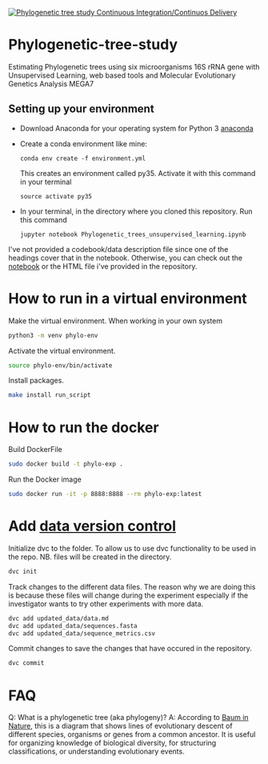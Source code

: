 [![Phylogenetic tree study Continuous Integration/Continuos Delivery](https://github.com/Shuyib/Phylogenetic-tree-study/actions/workflows/devops.yml/badge.svg)](https://github.com/Shuyib/Phylogenetic-tree-study/actions/workflows/devops.yml)
# Phylogenetic-tree-study

Estimating Phylogenetic trees using six microorganisms 16S rRNA gene with Unsupervised Learning, web based tools and Molecular Evolutionary Genetics Analysis MEGA7

Setting up your environment
---
* Download Anaconda for your operating system for Python 3 [anaconda](https://www.anaconda.com/download/)
* Create a conda environment like mine:

  `conda env create -f environment.yml`

  This creates an environment called py35. Activate it with this command in your terminal

  `source activate py35`

* In your terminal, in the directory where you cloned this repository. Run this command

  `jupyter notebook Phylogenetic_trees_unsupervised_learning.ipynb`

I've not provided a codebook/data description file since one of the headings cover that in the notebook.
Otherwise, you can check out the [notebook](https://nbviewer.jupyter.org/github/Shuyib/Phylogenetic-tree-study/blob/master/Phylogenetic_trees_unsupervised_learning.ipynb) or the HTML file 
i've provided in the repository. 

# How to run in a virtual environment   
Make the virtual environment. When working in your own system   

```bash
python3 -m venv phylo-env   
```     
Activate the virtual environment.   

```bash
source phylo-env/bin/activate   
```   

Install packages.  

```bash
make install run_script
```   

# How to run the docker   

Build DockerFile  
```bash
sudo docker build -t phylo-exp .
```   

Run the Docker image   
```bash
sudo docker run -it -p 8888:8888 --rm phylo-exp:latest
```  

# Add [data version control](https://dvc.org/doc/install)

Initialize dvc to the folder. To allow us to use dvc functionality to be used in the repo. NB. files will be created in the directory.    

```bash
dvc init
```  

Track changes to the different data files. The reason why we are doing this is because these files will change during the experiment especially if the investigator wants to try other experiments with more data.   

```bash
dvc add updated_data/data.md
dvc add updated_data/sequences.fasta
dvc add updated_data/sequence_metrics.csv
```  

Commit changes to save the changes that have occured in the repository.     

```bash
dvc commit
```

# FAQ
Q: What is a phylogenetic tree (aka phylogeny)? 
A: According to [Baum in Nature](https://www.nature.com/scitable/topicpage/reading-a-phylogenetic-tree-the-meaning-of-41956/#), this is a diagram that shows lines of evolutionary descent of different species, organisms or genes from a common ancestor. It is useful for organizing knowledge of biological diversity, for structuring classifications, or understanding evolutionary events.
